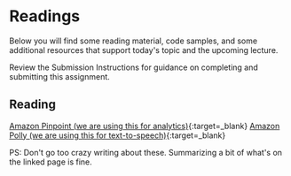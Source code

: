 # Readings

Below you will find some reading material, code samples, and some additional resources that support today's topic and the upcoming lecture.

Review the Submission Instructions for guidance on completing and submitting this assignment.

## Reading

[Amazon Pinpoint (we are using this for analytics)](https://aws.amazon.com/pinpoint/){:target=_blank}
[Amazon Polly (we are using this for text-to-speech)](https://docs.aws.amazon.com/polly/latest/dg/what-is.html){:target=_blank}

PS: Don't go too crazy writing about these. Summarizing a bit of what's on the linked page is fine.

<!-- Mix it up! Create the questions with pointed answers, fill in the blank, or opinion/open ended -->
